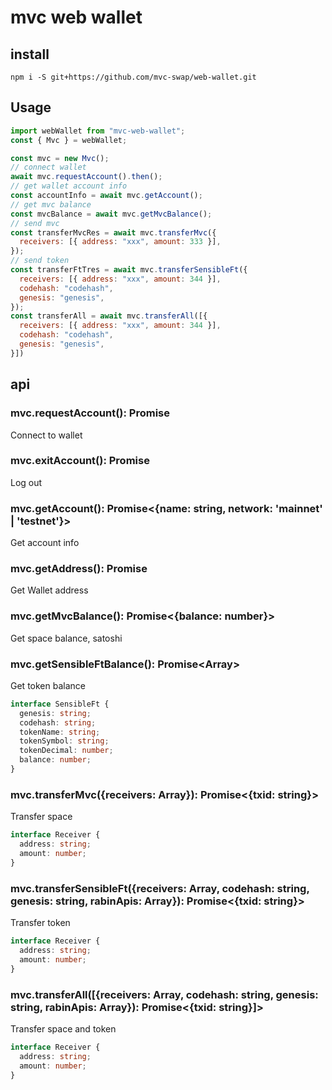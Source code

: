 # mvc web wallet

## install

```
npm i -S git+https://github.com/mvc-swap/web-wallet.git
```

## Usage

```js
import webWallet from "mvc-web-wallet";
const { Mvc } = webWallet;

const mvc = new Mvc();
// connect wallet
await mvc.requestAccount().then();
// get wallet account info
const accountInfo = await mvc.getAccount();
// get mvc balance
const mvcBalance = await mvc.getMvcBalance();
// send mvc
const transferMvcRes = await mvc.transferMvc({
  receivers: [{ address: "xxx", amount: 333 }],
});
// send token
const transferFtTres = await mvc.transferSensibleFt({
  receivers: [{ address: "xxx", amount: 344 }],
  codehash: "codehash",
  genesis: "genesis",
});
const transferAll = await mvc.transferAll([{
  receivers: [{ address: "xxx", amount: 344 }],
  codehash: "codehash",
  genesis: "genesis",
}])
```

## api

### mvc.requestAccount(): Promise<void>

Connect to wallet

### mvc.exitAccount(): Promise<void>

Log out

### mvc.getAccount(): Promise<{name: string, network: 'mainnet' | 'testnet'}>

Get account info

### mvc.getAddress(): Promise<string>

Get Wallet address

### mvc.getMvcBalance(): Promise<{balance: number}>

Get space balance, satoshi

### mvc.getSensibleFtBalance(): Promise<Array<SensibleFt>>

Get token balance

```ts
interface SensibleFt {
  genesis: string;
  codehash: string;
  tokenName: string;
  tokenSymbol: string;
  tokenDecimal: number;
  balance: number;
}
```

### mvc.transferMvc({receivers: Array<Receiver>}): Promise<{txid: string}>

Transfer space

```ts
interface Receiver {
  address: string;
  amount: number;
}
```

### mvc.transferSensibleFt({receivers: Array<Receiver>, codehash: string, genesis: string, rabinApis: Array<String>}): Promise<{txid: string}>

Transfer token

```ts
interface Receiver {
  address: string;
  amount: number;
}
```


### mvc.transferAll([{receivers: Array<Receiver>, codehash: string, genesis: string, rabinApis: Array<String>}): Promise<{txid: string}]>

Transfer space and token

```ts
interface Receiver {
  address: string;
  amount: number;
}
```
